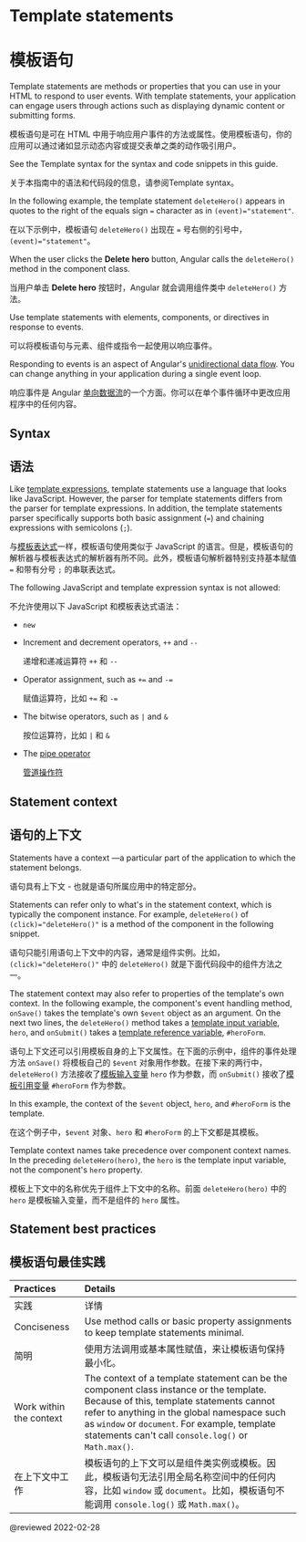 # Template statements

# 模板语句

Template statements are methods or properties that you can use in your HTML to respond to user events.
With template statements, your application can engage users through actions such as displaying dynamic content or submitting forms.

模板语句是可在 HTML 中用于响应用户事件的方法或属性。使用模板语句，你的应用可以通过诸如显示动态内容或提交表单之类的动作吸引用户。

<div class="alert is-helpful">

See the <live-example name="template-syntax">Template syntax</live-example> for the syntax and code snippets in this guide.

关于本指南中的语法和代码段的信息，请参阅<live-example name="template-syntax">Template syntax</live-example>。

</div>

In the following example, the template statement `deleteHero()` appears in quotes to the right of the equals sign `=` character as in `(event)="statement"`.

在以下示例中，模板语句 `deleteHero()` 出现在 `=` 号右侧的引号中，`(event)="statement"`。

<code-example header="src/app/app.component.html" path="template-syntax/src/app/app.component.html" region="context-component-statement"></code-example>

When the user clicks the **Delete hero** button, Angular calls the `deleteHero()` method in the component class.

当用户单击 **Delete hero** 按钮时，Angular 就会调用组件类中 `deleteHero()` 方法。

Use template statements with elements, components, or directives in response to events.

可以将模板语句与元素、组件或指令一起使用以响应事件。

<div class="alert is-helpful">

Responding to events is an aspect of Angular's [unidirectional data flow](guide/glossary#unidirectional-data-flow).
You can change anything in your application during a single event loop.

响应事件是 Angular [单向数据流](guide/glossary#unidirectional-data-flow)的一个方面。你可以在单个事件循环中更改应用程序中的任何内容。

</div>

## Syntax

## 语法

Like [template expressions](guide/interpolation), template statements use a language that looks like JavaScript.
However, the parser for template statements differs from the parser for template expressions.
In addition, the template statements parser specifically supports both basic assignment (`=`) and chaining expressions with semicolons (`;`).

与[模板表达式](guide/interpolation)一样，模板语句使用类似于 JavaScript 的语言。但是，模板语句的解析器与模板表达式的解析器有所不同。此外，模板语句解析器特别支持基本赋值 `=` 和带有分号 `;` 的串联表达式。

The following JavaScript and template expression syntax is not allowed:

不允许使用以下 JavaScript 和模板表达式语法：

* `new`

* Increment and decrement operators, `++` and `--`

  递增和递减运算符 `++` 和 `--`

* Operator assignment, such as `+=` and `-=`

  赋值运算符，比如 `+=` 和 `-=`

* The bitwise operators, such as `|` and `&`

  按位运算符，比如 `|` 和 `&`

* The [pipe operator](guide/pipes)

  [管道操作符](guide/pipes)

## Statement context

## 语句的上下文

Statements have a context —a particular part of the application to which the statement belongs.

语句具有上下文 - 也就是语句所属应用中的特定部分。

Statements can refer only to what's in the statement context, which is typically the component instance.
For example, `deleteHero()` of `(click)="deleteHero()"` is a method of the component in the following snippet.

语句只能引用语句上下文中的内容，通常是组件实例。比如，`(click)="deleteHero()"` 中的 `deleteHero()` 就是下面代码段中的组件方法之一。

<code-example header="src/app/app.component.html" path="template-syntax/src/app/app.component.html" region="context-component-statement"></code-example>

The statement context may also refer to properties of the template's own context.
In the following example, the component's event handling method, `onSave()` takes the template's own `$event` object as an argument.
On the next two lines, the `deleteHero()` method takes a [template input variable](guide/structural-directives#shorthand), `hero`, and `onSubmit()` takes a [template reference variable](guide/template-reference-variables), `#heroForm`.

语句上下文还可以引用模板自身的上下文属性。在下面的示例中，组件的事件处理方法 `onSave()` 将模板自己的 `$event` 对象用作参数。在接下来的两行中，`deleteHero()` 方法接收了[模板输入变量](guide/structural-directives#shorthand) `hero` 作为参数，而 `onSubmit()` 接收了[模板引用变量](guide/template-reference-variables) `#heroForm` 作为参数。

<code-example header="src/app/app.component.html" path="template-syntax/src/app/app.component.html" region="context-var-statement"></code-example>

In this example, the context of the `$event` object, `hero`, and `#heroForm` is the template.

在这个例子中，`$event` 对象、`hero` 和 `#heroForm` 的上下文都是其模板。

Template context names take precedence over component context names.
In the preceding `deleteHero(hero)`, the `hero` is the template input variable, not the component's `hero` property.

模板上下文中的名称优先于组件上下文中的名称。前面 `deleteHero(hero)` 中的 `hero` 是模板输入变量，而不是组件的 `hero` 属性。

## Statement best practices

## 模板语句最佳实践

| Practices | Details |
| :-------- | :------ |
| 实践 | 详情 |
| Conciseness | Use method calls or basic property assignments to keep template statements minimal. |
| 简明 | 使用方法调用或基本属性赋值，来让模板语句保持最小化。|
| Work within the context | The context of a template statement can be the component class instance or the template. Because of this, template statements cannot refer to anything in the global namespace such as `window` or `document`. For example, template statements can't call `console.log()` or `Math.max()`. |
| 在上下文中工作 | 模板语句的上下文可以是组件类实例或模板。因此，模板语句无法引用全局名称空间中的任何内容，比如 `window` 或 `document`。比如，模板语句不能调用 `console.log()` 或 `Math.max()`。|

<!-- links -->

<!-- external links -->

<!-- end links -->

@reviewed 2022-02-28